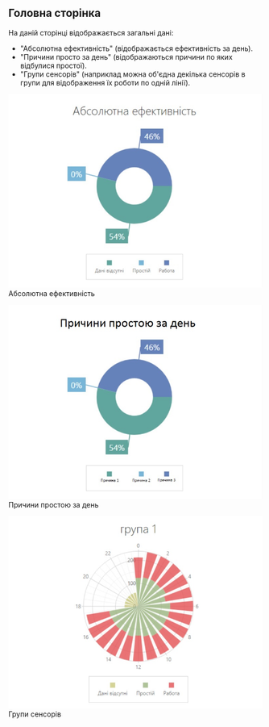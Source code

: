## Головна сторінка

На даній сторінці відображається загальні дані:
-  "Абсолютна ефективність" (відображається ефективність за день).
- "Причини просто за день" (відображаються причини по яких відбулися простої).
- "Групи сенсорів" (наприклад можна об'єдна декілька сенсорів в групи для відображення їх роботи по одній лінії).

![switch](/img/site/effective.jpg)
Абсолютна ефективність

![switch](/img/site/downtime.jpg)
Причини простою за день

![switch](/img/site/group.jpg)
Групи сенсорів